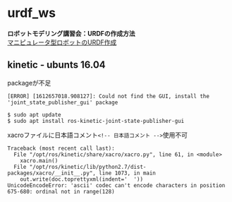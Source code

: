# urdf_ws

**ロボットモデリング講習会：URDFの作成方法**<br>
[マニピュレータ型ロボットのURDF作成](https://gbiggs.github.io/rosjp_urdf_tutorial_text/manipulator_urdf.html)

## kinetic - ubunts 16.04
packageが不足
```
[ERROR] [1612657018.908127]: Could not find the GUI, install the 'joint_state_publisher_gui' package

$ sudo apt update
$ sudo apt install ros-kinetic-joint-state-publisher-gui
```

xacroファイルに日本語コメント``<!-- 日本語コメント -->``使用不可
```
Traceback (most recent call last):
  File "/opt/ros/kinetic/share/xacro/xacro.py", line 61, in <module>
    xacro.main()
  File "/opt/ros/kinetic/lib/python2.7/dist-packages/xacro/__init__.py", line 1073, in main
    out.write(doc.toprettyxml(indent='  '))
UnicodeEncodeError: 'ascii' codec can't encode characters in position 675-680: ordinal not in range(128)
```

